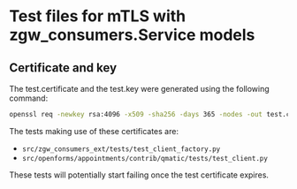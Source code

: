 # Test files for mTLS with zgw_consumers.Service models

## Certificate and key

The test.certificate and the test.key were generated using the following command:

```bash
openssl req -newkey rsa:4096 -x509 -sha256 -days 365 -nodes -out test.certificate -keyout test.key
```

The tests making use of these certificates are:

- `src/zgw_consumers_ext/tests/test_client_factory.py`
- `src/openforms/appointments/contrib/qmatic/tests/test_client.py`

These tests will potentially start failing once the test certificate expires.
